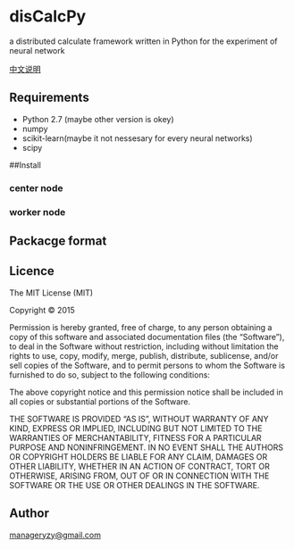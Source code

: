 # disCalcPy #
a distributed calculate framework written in Python for the experiment of neural network

[中文说明](readme-zh_cn.md)

## Requirements

* Python 2.7 (maybe other version is okey)
* numpy
* scikit-learn(maybe it not nessesary for every neural networks)
* scipy


##Install

### center node

### worker node

## Packacge format

## Licence

The MIT License (MIT)

Copyright © 2015 <manageryzy>

Permission is hereby granted, free of charge, to any person obtaining a copy of this software and associated documentation files (the “Software”), to deal in the Software without restriction, including without limitation the rights to use, copy, modify, merge, publish, distribute, sublicense, and/or sell copies of the Software, and to permit persons to whom the Software is furnished to do so, subject to the following conditions:

The above copyright notice and this permission notice shall be included in all copies or substantial portions of the Software.

THE SOFTWARE IS PROVIDED “AS IS”, WITHOUT WARRANTY OF ANY KIND, EXPRESS OR IMPLIED, INCLUDING BUT NOT LIMITED TO THE WARRANTIES OF MERCHANTABILITY, FITNESS FOR A PARTICULAR PURPOSE AND NONINFRINGEMENT. IN NO EVENT SHALL THE AUTHORS OR COPYRIGHT HOLDERS BE LIABLE FOR ANY CLAIM, DAMAGES OR OTHER LIABILITY, WHETHER IN AN ACTION OF CONTRACT, TORT OR OTHERWISE, ARISING FROM, OUT OF OR IN CONNECTION WITH THE SOFTWARE OR THE USE OR OTHER DEALINGS IN THE SOFTWARE.

## Author

manageryzy@gmail.com